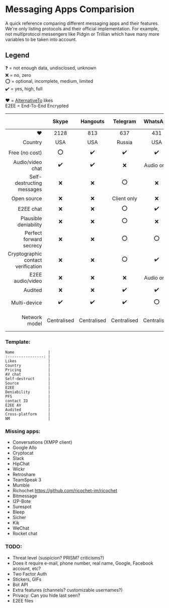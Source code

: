 # Messaging Apps Comparision
A quick reference comparing different messaging apps and their features.
We're only listing protocols and their official implementation. For example, not multiprotocol messengers like Pidgin or Trillian which have many more variables to be taken into account.

## Legend
:question: = not enough data, undisclosed, unknown  
:x: = no, zero  
:o: = optional, incomplete, medium, limited  
:heavy_check_mark: = yes, high, full

:heart: = [AlternativeTo](https://alternativeto.net/) likes  
E2EE = End-To-End Encrypted

|                                    | Skype              | Hangouts           | Telegram           | WhatsApp           | Viber              | Tox                | Signal             | Fb Messenger       | LINE               | iMessage           | Threema            | Wire               | BBM                | Vector             | Peerio             |                                    |
| ---------------------------------: | :----------------: | :----------------: | :----------------: | :----------------: | :----------------: | :----------------: | :----------------: | :----------------: | :----------------: | :----------------: | :----------------: | :----------------: | :----------------: | :----------------: | :----------------: | :--------------------------------- |
| :heart:                            | 2128               | 813                | 637                | 431                | 246                | 214                | 155                | 130                | 76                 | 34                 | 30                 | 22                 | 20                 | 17                 | 2                  | :heart:                            |
| Country                            | USA                | USA                | Russia             | USA                | Japan              | :question:         | USA                | USA                | Japan              | USA                | Switzerland        | Switzerland        | Canada             | :question:         | USA                | Country                            |
| Free (no cost)                     | :o:                | :heavy_check_mark: | :heavy_check_mark: | :heavy_check_mark: | :o:                | :heavy_check_mark: | :heavy_check_mark: | :heavy_check_mark: | :o:                | :o:                | :x:                | :heavy_check_mark: | :o:                | :heavy_check_mark: | Freemium           | Free (no cost)                     |
| Audio/video chat                   | :heavy_check_mark: | :heavy_check_mark: | :x:                | Audio only         | :heavy_check_mark: | :heavy_check_mark: | Audio only         | :heavy_check_mark: | Audio only         | :x:                | :x:                | :heavy_check_mark: | Audio only         | :heavy_check_mark: | :x:                | Audio/video chat                   |
| Self-destructing messages          | :x:                | :x:                | :o:                | :x:                | :heavy_check_mark: | :x:                | :x:                | :o:                | :o:                | :x:                | :x:                | :x:                | :o:                | :x:                | :x:                | Self-destructing messages          |
| Open source                        | :x:                | :x:                | Client only        | :x:                | :x:                | :heavy_check_mark: | :heavy_check_mark: | :x:                | :x:                | :x:                | :x:                | :heavy_check_mark: | :x:                | :heavy_check_mark: | Client only        | Open source                        |
| E2EE chat                          | :x:                | :x:                | :o:                | :heavy_check_mark: | :heavy_check_mark: | :heavy_check_mark: | :heavy_check_mark: | :o:                | :o:                | :heavy_check_mark: | :heavy_check_mark: | :heavy_check_mark: | :x:                | :heavy_check_mark: | :heavy_check_mark: | E2EE chat                          |
| Plausible deniability              | :x:                | :x:                | :o:                | :x:                | :x:                | :question:          | :heavy_check_mark: | :x:                | :x:                | :question:         | :heavy_check_mark: | :question:         | :x:                | :question:         | :question:         | Plausible deniability              |
| Perfect forward secrecy            | :x:                | :x:                | :o:                | :o:                | :x:                | :heavy_check_mark: | :heavy_check_mark: | :o:                | :question:         | :question:         | :heavy_check_mark: | :heavy_check_mark: | :x:                | :question:         | :heavy_check_mark: | Perfect Forward Secrecy            |
| Cryptographic contact verification | :x:                | :x:                | :o:                | :heavy_check_mark: | :heavy_check_mark: | :heavy_check_mark: | :heavy_check_mark: | :o:                | :question:         | :question:         | :heavy_check_mark: | :heavy_check_mark: | :x:                | :question:         | :heavy_check_mark: | Cryptographic contact verification |
| E2EE audio/video                   | :x:                | :x:                | :x:                | Audio only         | :heavy_check_mark: | :heavy_check_mark: | Audio only         | :o:                | :question:         | :x:                | :x:                | :heavy_check_mark: | :x:                | :heavy_check_mark: | :x:                | E2EE audio/video                   |
| Audited                            | :x:                | :x:                | :heavy_check_mark: | :heavy_check_mark: | :heavy_check_mark: | :x:                | :heavy_check_mark: | :x:                | :o:                | :heavy_check_mark: | :heavy_check_mark: | :o:                | :x:                | :x:                | :heavy_check_mark: | Audited                            |
| Multi-device                       | :heavy_check_mark: | :heavy_check_mark: | :heavy_check_mark: | :o:                | :heavy_check_mark: | :o:                | :o:                | :heavy_check_mark: | :heavy_check_mark: | :o:                | :x:                | :heavy_check_mark: | :x:                | :heavy_check_mark: | :heavy_check_mark: | Cross-platform                     |
| Network model                      | Centralised        | Centralised        | Centralised        | Centralised        | Centralised        | Peer-to-peer       | Centralised        | Centralised        | Centralised        | Centralised        | Centralised        | Centralised        | Centralised        | Federated          | Centralised        | Network model                      |

### Template:
```
Name               |
:----------------: |
Likes              |
Country            |
Pricing            |
AV chat            |
Self-destruct      |
Source             |
E2EE               |
Deniability        |
PFS                |
contact ID         |
E2EE AV            |
Audited            |
Cross-platform     |
NM                 |
```

### Missing apps:
- Conversations (XMPP client)
- Google Allo
- Cryptocat
- Slack
- HipChat
- Wickr
- Retroshare
- TeamSpeak 3
- Mumble
- Richochet https://github.com/ricochet-im/ricochet
- Bitmessage
- I2P-Bote
- Surespot
- Bleep
- Sicher
- Kik
- WeChat
- Rocket chat

### TODO:
- Threat level (suspicion? PRISM? criticisms?)
- Does it require e-mail, phone number, real name, Google, Facebook account, etc?
- Two Factor Auth
- Stickers, GIFs
- Bot API
- Extra features (channels? customizable usernames?)
- Privacy: Can you hide last seen?
- E2EE files
